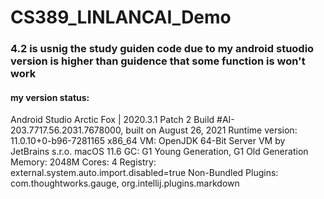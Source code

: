 # CS389_LINLANCAI_Demo
<h3>4.2 is usnig the study guiden code due to my android stuodio version is higher than guidence that some function is won't work
</h3>
<h4>my version status:</h4>
Android Studio Arctic Fox | 2020.3.1 Patch 2
Build #AI-203.7717.56.2031.7678000, built on August 26, 2021
Runtime version: 11.0.10+0-b96-7281165 x86_64
VM: OpenJDK 64-Bit Server VM by JetBrains s.r.o.
macOS 11.6
GC: G1 Young Generation, G1 Old Generation
Memory: 2048M
Cores: 4
Registry: external.system.auto.import.disabled=true
Non-Bundled Plugins: com.thoughtworks.gauge, org.intellij.plugins.markdown
